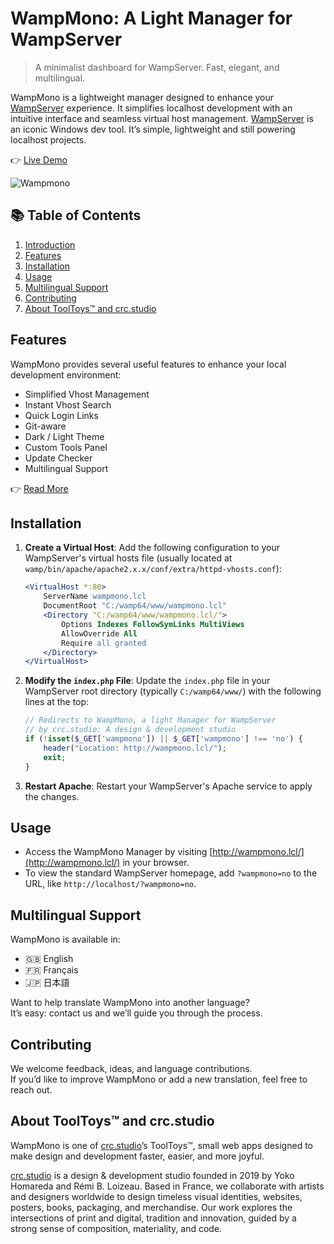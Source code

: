 # WampMono: A Light Manager for WampServer
> A minimalist dashboard for WampServer. Fast, elegant, and multilingual.

WampMono is a lightweight manager designed to enhance your [WampServer](https://www.wampserver.com/) experience. It simplifies localhost development with an intuitive interface and seamless virtual host management.
[WampServer](https://www.wampserver.com/) is an iconic Windows dev tool. It’s simple, lightweight and still powering localhost projects.

👉 [Live Demo](https://lab.crc.studio/tool/wampmono/demo/)


![Wampmono](https://github.com/user-attachments/assets/2e82ac8b-ad9c-407a-bfd9-eea908a5ffab)

## 📚 Table of Contents
1. [Introduction](#wampmono-a-light-manager-for-wampserver)
2. [Features](#features)
3. [Installation](#installation)
4. [Usage](#usage)
5. [Multilingual Support](#multilingual-support)
6. [Contributing](#contributing)
7. [About ToolToys™ and crc.studio](#about-tooltoys-and-crcstudio)


## Features

WampMono provides several useful features to enhance your local development environment:

- Simplified Vhost Management
- Instant Vhost Search
- Quick Login Links
- Git-aware
- Dark / Light Theme
- Custom Tools Panel
- Update Checker
- Multilingual Support

👉 [Read More](https://lab.crc.studio/tooltoys/wampmono)

## Installation

1. **Create a Virtual Host**:
   Add the following configuration to your WampServer's virtual hosts file (usually located at `wamp/bin/apache/apache2.x.x/conf/extra/httpd-vhosts.conf`):

   ```apache
   <VirtualHost *:80>
       ServerName wampmono.lcl
       DocumentRoot "C:/wamp64/www/wampmono.lcl"
       <Directory "C:/wamp64/www/wampmono.lcl/">
           Options Indexes FollowSymLinks MultiViews
           AllowOverride All
           Require all granted
       </Directory>
   </VirtualHost>
   ```

2. **Modify the `index.php` File**:
   Update the `index.php` file in your WampServer root directory (typically `C:/wamp64/www/`) with the following lines at the top:

   ```php
   // Redirects to WampMono, a light Manager for WampServer
   // by crc.studio: A design & development studio
   if (!isset($_GET['wampmono']) || $_GET['wampmono'] !== 'no') {
       header("Location: http://wampmono.lcl/");
       exit;
   }
   ```

3. **Restart Apache**:
   Restart your WampServer's Apache service to apply the changes.

## Usage

- Access the WampMono Manager by visiting [http://wampmono.lcl/](http://wampmono.lcl/) in your browser.
- To view the standard WampServer homepage, add `?wampmono=no` to the URL, like `http://localhost/?wampmono=no`.

## Multilingual Support

WampMono is available in:
- 🇬🇧 English
- 🇫🇷 Français
- 🇯🇵 日本語

Want to help translate WampMono into another language?  
It’s easy: contact us and we’ll guide you through the process.

## Contributing

We welcome feedback, ideas, and language contributions.  
If you’d like to improve WampMono or add a new translation, feel free to reach out.

## About ToolToys™ and crc.studio

WampMono is one of [crc.studio](https://crc.studio/)’s ToolToys™, small web apps designed to make design and development faster, easier, and more joyful.

[crc.studio](https://crc.studio/) is a design & development studio founded in 2019 by Yoko Homareda and Rémi B. Loizeau. Based in France, we collaborate with artists and designers worldwide to design timeless visual identities, websites, posters, books, packaging, and merchandise. Our work explores the intersections of print and digital, tradition and innovation, guided by a strong sense of composition, materiality, and code.